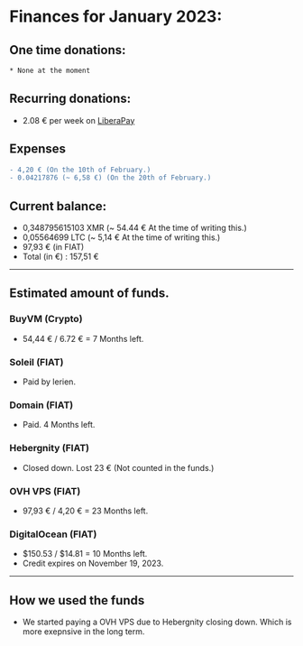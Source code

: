 # Finances for January 2023:

## One time donations:

```diff
* None at the moment
```

## Recurring donations:

- 2.08 € per week on [LiberaPay](https://liberapay.com/ProjectSegfault)

## Expenses

```diff
- 4,20 € (On the 10th of February.)
- 0.04217876 (~ 6,58 €) (On the 20th of February.)

```

## Current balance:

- 0,348795615103 XMR (~ 54.44 € At the time of writing this.)
- 0,05564699 LTC (~ 5,14 € At the time of writing this.)
- 97,93 € (in FIAT)
- Total (in €) : 157,51 €

---

## Estimated amount of funds.

### BuyVM (Crypto)

- 54,44 € / 6.72 € = 7 Months left.

### Soleil (FIAT)

- Paid by lerien.

### Domain (FIAT)

- Paid. 4 Months left.

### Hebergnity (FIAT)

- Closed down. Lost 23 € (Not counted in the funds.)

### OVH VPS (FIAT)

- 97,93 € / 4,20 € = 23 Months left.

### DigitalOcean (FIAT)

- $150.53 / $14.81 = 10 Months left.
- Credit expires on November 19, 2023.

---

## How we used the funds

- We started paying a OVH VPS due to Hebergnity closing down. Which is more exepnsive in the long term.
